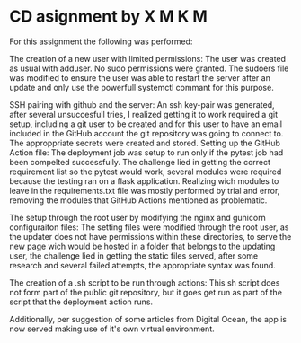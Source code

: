# CD asignment by X M K M 

For this assignment the following was performed:

The creation of a new user with limited permissions:
   The user was created as usual with adduser.
   No sudo permissions were granted.
   The sudoers file was modified to ensure the user was able to restart the server after an update and only use the powerfull systemctl commant for this purpose.

SSH pairing with github and the server:
   An ssh key-pair was generated, after several unsuccesfull tries, I realized getting it to work required a git setup, including a git user to be created and for this user to have an email included in the GitHub account the git repository was going to connect to. 
   The approppriate secrets were created and stored.
Setting up the GitHub Action file:
   The deployment job was setup to run only if the pytest job had been compelted successfully.
   The challenge lied in getting the correct requirement list so the pytest would work, several modules were required because the testing ran on a flask application. Realizing wich modules to leave in the requirements.txt file was mostly performed by trial and error, removing the modules that GitHub Actions mentioned as problematic.

The setup through the root user by modifying the nginx and gunicorn configuraiton files:
   The setting files were modified through the root user, as the updater does not have permissions within these directories, to serve the new page wich would be hosted in a folder that belongs to the updating user, the challenge lied in getting the static files served, after some research and several failed attempts, the appropriate syntax was found.

The creation of a .sh script to be run through actions:
   This sh script does not form part of the public git repository, but it goes get run as part of the script that the deployment action runs.


Additionally, per suggestion of some articles from Digital Ocean, the app is now served making use of it's own virtual environment.


